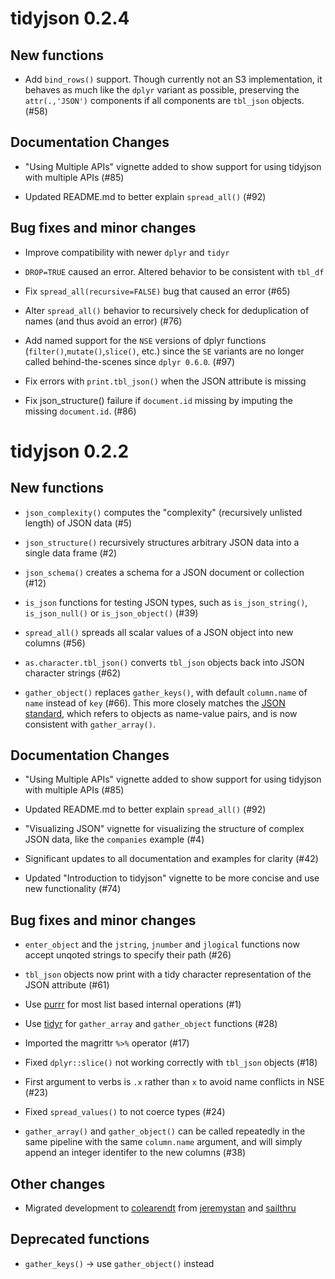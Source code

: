 # tidyjson 0.2.4

## New functions

* Add `bind_rows()` support.  Though currently not an S3 implementation, it behaves as much like the `dplyr` variant as possible, preserving the `attr(.,'JSON')` components if all components are `tbl_json` objects. (#58)

## Documentation Changes

* "Using Multiple APIs" vignette added to show support for using tidyjson with multiple APIs (#85)

* Updated README.md to better explain `spread_all()` (#92)

## Bug fixes and minor changes

* Improve compatibility with newer `dplyr` and `tidyr`

* `DROP=TRUE` caused an error.  Altered behavior to be consistent with `tbl_df`

* Fix `spread_all(recursive=FALSE)` bug that caused an error (#65)

* Alter `spread_all()` behavior to recursively check for deduplication of names (and thus avoid an error) (#76)

* Add named support for the `NSE` versions of dplyr functions (`filter()`,`mutate()`,`slice()`, etc.) since the `SE` variants are no longer called behind-the-scenes since `dplyr 0.6.0`.  (#97)

* Fix errors with `print.tbl_json()` when the JSON attribute is missing

* Fix json_structure() failure if `document.id` missing by imputing 
the missing `document.id`.  (#86)

# tidyjson 0.2.2

## New functions

* `json_complexity()` computes the "complexity" (recursively unlisted length) of JSON data (#5)

* `json_structure()` recursively structures arbitrary JSON data into a single data frame (#2)

* `json_schema()` creates a schema for a JSON document or collection (#12)

* `is_json` functions for testing JSON types, such as `is_json_string()`, `is_json_null()` or `is_json_object()` (#39)

* `spread_all()` spreads all scalar values of a JSON object into new columns (#56)

* `as.character.tbl_json()` converts `tbl_json` objects back into JSON character strings (#62)

* `gather_object()` replaces `gather_keys()`, with default `column.name` of `name` instead of `key` (#66). This more closely matches the [JSON standard](http://www.json.org/), which refers to objects as name-value pairs, and is now consistent with `gather_array()`.

## Documentation Changes

* "Using Multiple APIs" vignette added to show support for using tidyjson with multiple APIs (#85)

* Updated README.md to better explain `spread_all()` (#92)

* "Visualizing JSON" vignette for visualizing the structure of complex JSON data, like the `companies` example (#4)

* Significant updates to all documentation and examples for clarity (#42)

* Updated "Introduction to tidyjson" vignette to be more concise and use new functionality (#74)

## Bug fixes and minor changes

* `enter_object` and the `jstring`, `jnumber` and `jlogical` functions now accept unqoted strings to specify their path (#26)

* `tbl_json` objects now print with a tidy character representation of the JSON attribute (#61)

* Use [purrr](https://github.com/tidyverse/purrr) for most list based internal operations (#1)

* Use [tidyr](https://github.com/tidyverse/tidyr) for `gather_array` and `gather_object` functions (#28)

* Imported the magrittr `%>%` operator (#17)

* Fixed `dplyr::slice()` not working correctly with `tbl_json` objects (#18)

* First argument to verbs is `.x` rather than `x` to avoid name conflicts in NSE (#23)

* Fixed `spread_values()` to not coerce types (#24)

* `gather_array()` and `gather_object()` can be called repeatedly in the same pipeline with the same `column.name` argument, and will simply append an integer identifer to the new columns (#38)

## Other changes

* Migrated development to [colearendt](https://github.com/colearendt/tidyjson) from [jeremystan](https://github.com/jeremystan/tidyjson) and [sailthru](https://github.com/sailthru/tidyjson)

## Deprecated functions

* `gather_keys()` -> use `gather_object()` instead
